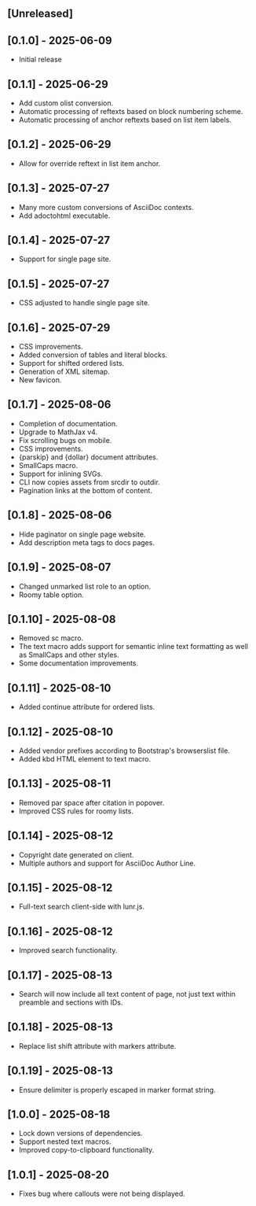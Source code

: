## [Unreleased]

## [0.1.0] - 2025-06-09

- Initial release

## [0.1.1] - 2025-06-29

- Add custom olist conversion.
- Automatic processing of reftexts based on block numbering scheme.
- Automatic processing of anchor reftexts based on list item labels.

## [0.1.2] - 2025-06-29

- Allow for override reftext in list item anchor.

## [0.1.3] - 2025-07-27

- Many more custom conversions of AsciiDoc contexts.
- Add adoctohtml executable.

## [0.1.4] - 2025-07-27

- Support for single page site.

## [0.1.5] - 2025-07-27

- CSS adjusted to handle single page site.

## [0.1.6] - 2025-07-29

- CSS improvements.
- Added conversion of tables and literal blocks.
- Support for shifted ordered lists.
- Generation of XML sitemap.
- New favicon.

## [0.1.7] - 2025-08-06

- Completion of documentation.
- Upgrade to MathJax v4.
- Fix scrolling bugs on mobile.
- CSS improvements.
- {parskip} and {dollar} document attributes.
- SmallCaps macro.
- Support for inlining SVGs.
- CLI now copies assets from srcdir to outdir.
- Pagination links at the bottom of content.

## [0.1.8] - 2025-08-06

- Hide paginator on single page website.
- Add description meta tags to docs pages.

## [0.1.9] - 2025-08-07

- Changed unmarked list role to an option.
- Roomy table option.

## [0.1.10] - 2025-08-08

- Removed sc macro.
- The text macro adds support for semantic inline text formatting as well
  as SmallCaps and other styles.
- Some documentation improvements.

## [0.1.11] - 2025-08-10

- Added continue attribute for ordered lists.

## [0.1.12] - 2025-08-10

- Added vendor prefixes according to Bootstrap's browserslist file.
- Added kbd HTML element to text macro.

## [0.1.13] - 2025-08-11

- Removed par space after citation in popover.
- Improved CSS rules for roomy lists.

## [0.1.14] - 2025-08-12

- Copyright date generated on client.
- Multiple authors and support for AsciiDoc Author Line.

## [0.1.15] - 2025-08-12

- Full-text search client-side with lunr.js.

## [0.1.16] - 2025-08-12

- Improved search functionality.

## [0.1.17] - 2025-08-13

- Search will now include all text content of page, not just text
  within preamble and sections with IDs.

## [0.1.18] - 2025-08-13

- Replace list shift attribute with markers attribute.

## [0.1.19] - 2025-08-13

- Ensure delimiter is properly escaped in marker format string.

## [1.0.0] - 2025-08-18

- Lock down versions of dependencies.
- Support nested text macros.
- Improved copy-to-clipboard functionality.

## [1.0.1] - 2025-08-20

- Fixes bug where callouts were not being displayed.
